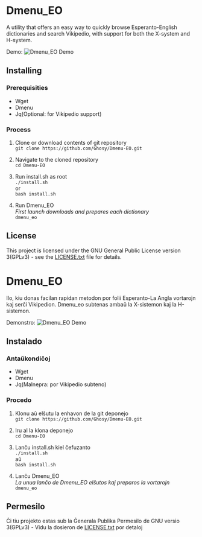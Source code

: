 # Dmenu_EO
A utility that offers an easy way to quickly browse Esperanto-English dictionaries and search Vikipedio, with support for both the X-system and H-system.

Demo:
![Dmenu_EO Demo](https://cloud.githubusercontent.com/assets/2915820/24157591/2c037cc8-0e30-11e7-8438-11ae21051f94.gif)

## Installing

### Prerequisities
* Wget
* Dmenu
* Jq(Optional: for Vikipedio support)

### Process
1. Clone or download contents of git repository  
`git clone https://github.com/Ghosy/Dmenu-EO.git`

2. Navigate to the cloned repository  
`cd Dmenu-EO`

3. Run install.sh as root  
`./install.sh`  
or  
`bash install.sh`

4. Run Dmenu_EO  
*First launch downloads and prepares each dictionary*  
`dmenu_eo`

## License
This project is licensed under the GNU General Public License version 3(GPLv3) - see the [LICENSE.txt](LICENSE.txt) file for details.


# Dmenu_EO
Ilo, kiu donas facilan rapidan metodon por folii Esperanto-La Angla vortarojn kaj serĉi Vikipedion. Dmenu_eo subtenas ambaŭ la X-sistemon kaj la H-sistemon.

Demonstro:
![Dmenu_EO Demo](https://cloud.githubusercontent.com/assets/2915820/24157591/2c037cc8-0e30-11e7-8438-11ae21051f94.gif)

## Instalado

### Antaŭkondiĉoj
* Wget
* Dmenu
* Jq(Malnepra: por Vikipedio subteno)

### Procedo
1. Klonu aŭ elŝutu la enhavon de la git deponejo  
`git clone https://github.com/Ghosy/Dmenu-EO.git`

2. Iru al la klona deponejo  
`cd Dmenu-EO`

3. Lanĉu install.sh kiel ĉefuzanto  
`./install.sh`  
aŭ  
`bash install.sh`

4. Lanĉu Dmenu_EO  
*La unua lanĉo de Dmenu_EO elŝutos kaj preparos la vortarojn*  
`dmenu_eo`

## Permesilo
Ĉi tiu projekto estas sub la Ĝenerala Publika Permesilo de GNU versio 3(GPLv3) - Vidu la dosieron de [LICENSE.txt](LICENSE.txt) por detaloj
